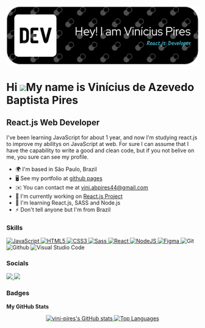 <div align='center'>
  <img src='./github-header-image.png' />
</div>


Hi ![](https://user-images.githubusercontent.com/18350557/176309783-0785949b-9127-417c-8b55-ab5a4333674e.gif)My name is Vinícius de Azevedo Baptista Pires
==========================================================================================================================================================

React.js Web Developer
----------------------

I've been learning JavaScript for about 1 year, and now I'm studying react.js to improve my abilitys on JavaScript at web. For sure I can assume that I have the capability to write a good and clean code, but if you not belive on me, you sure can see my profile.

* 🌍  I'm based in São Paulo, Brazil
* 🖥️  See my portfolio at [github pages](http://vini-pires.github.io/portifolio/)
* ✉️  You can contact me at [vini.abpires44@gmail.com](mailto:vini.abpires44@gmail.com)
* 🚀  I'm currently working on [React.js Project](http://github.com/Vini-Pires/Site-Costs-React.js)
* 🧠  I'm learning React.js, SASS and Node.js
* ⚡  Don't tell anyone but I'm from Brazil

### Skills

<p style='display: inline_block;'>
  <a href="https://developer.mozilla.org/en-US/docs/Web/JavaScript" target="_blank" rel="noreferrer">
    <img src="https://raw.githubusercontent.com/danielcranney/readme-generator/main/public/icons/skills/javascript-colored.svg" width="36" height="36" alt="JavaScript" />
  </a>
  <a href="https://developer.mozilla.org/en-US/docs/Glossary/HTML5" target="_blank" rel="noreferrer">
    <img src="https://raw.githubusercontent.com/danielcranney/readme-generator/main/public/icons/skills/html5-colored.svg" width="36" height="36" alt="HTML5" />
  </a>
  <a href="https://www.w3.org/TR/CSS/#css" target="_blank" rel="noreferrer">
    <img src="https://raw.githubusercontent.com/danielcranney/readme-generator/main/public/icons/skills/css3-colored.svg" width="36" height="36" alt="CSS3" />
  </a>
  <a href="https://sass-lang.com/" target="_blank" rel="noreferrer">
    <img src="https://raw.githubusercontent.com/danielcranney/readme-generator/main/public/icons/skills/sass-colored.svg" width="36" height="36" alt="Sass" />
  </a>
  <a href="https://reactjs.org/" target="_blank" rel="noreferrer">
    <img src="https://raw.githubusercontent.com/danielcranney/readme-generator/main/public/icons/skills/react-colored.svg" width="36" height="36" alt="React" />
  </a>
  <a href="https://nodejs.org/en/" target="_blank" rel="noreferrer">
    <img src="https://raw.githubusercontent.com/danielcranney/readme-generator/main/public/icons/skills/nodejs-colored.svg" width="36" height="36" alt="NodeJS" />
  </a>
  <a href="https://www.figma.com/" target="_blank" rel="noreferrer">
    <img src="https://raw.githubusercontent.com/danielcranney/readme-generator/main/public/icons/skills/figma-colored.svg" width="36" height="36" alt="Figma" />
  </a>
  <a>
    <img alt="Git" height="36" width="36" src="https://cdn.jsdelivr.net/gh/devicons/devicon/icons/git/git-original.svg" />
    <!-- Icon Git -->
  </a>
  <a>
    <img alt="Github" height="36" width="36" src="https://raw.githubusercontent.com/danielcranney/profileme-dev/main/public/icons/socials/github-dark.svg" />
    <!-- Icon Github -->
  </a>
  <a>
    <img alt="Visual Studio Code" height="36" width="36" src="https://cdn.jsdelivr.net/gh/devicons/devicon/icons/vscode/vscode-original.svg" />
    <!-- Icon Visual Studio Code -->
  </a>
</p>

### Socials

<div align='left'>
  <a href="https://www.linkedin.com/in/vin%C3%ADcius-pires-a486921b5/" target="_blank">
    <img src="https://img.shields.io/badge/-LinkedIn-%230077B5?style=for-the-badge&logo=linkedin&logoColor=white" target="_blank">
  </a>
  <a href = "mailto:vini.abpires44@gmail.com">
    <img src="https://img.shields.io/badge/-Gmail-%23333?style=for-the-badge&logo=gmail&logoColor=white&color=red" target="_blank">
  </a>
</div>

### Badges

<b>My GitHub Stats</b>

<div align='center'>
  <a href="http://www.github.com/vini-pires">
    <img src="https://github-readme-stats.vercel.app/api?username=vini-pires&show_icons=true&hide=&count_private=true&title_color=ef4444&text_color=ffffff&icon_color=f97316&bg_color=171717&hide_border=true&show_icons=true" alt="vini-pires's GitHub stats" />
  </a>

  <a href="https://github.com/vini-pires" align="left">
    <img src="https://github-readme-stats.vercel.app/api/top-langs/?username=vini-pires&langs_count=10&title_color=ef4444&text_color=ffffff&icon_color=f97316&bg_color=171717&hide_border=true&locale=en&custom_title=Top%20%Languages" alt="Top Languages" />
  </a>
</div>
